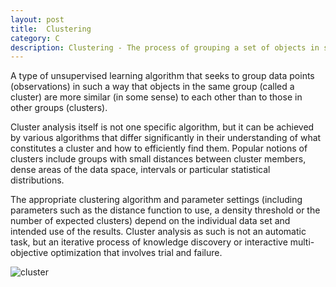 ```yaml
---
layout: post
title:  Clustering
category: C
description: Clustering - The process of grouping a set of objects in such a way that objects in the same group are more similar to each other than to those in other groups.
---
```


A type of unsupervised learning algorithm that seeks to group data points (observations) in such a way that objects in the same group (called a cluster) are more similar (in some sense) to each other than to those in other groups (clusters).

Cluster analysis itself is not one specific algorithm, but it can be achieved by various algorithms that differ significantly in their understanding of what constitutes a cluster and how to efficiently find them. Popular notions of clusters include groups with small distances between cluster members, dense areas of the data space, intervals or particular statistical distributions. 

The appropriate clustering algorithm and parameter settings (including parameters such as the distance function to use, a density threshold or the number of expected clusters) depend on the individual data set and intended use of the results. Cluster analysis as such is not an automatic task, but an iterative process of knowledge discovery or interactive multi-objective optimization that involves trial and failure. 

![cluster](https://upload.wikimedia.org/wikipedia/commons/thumb/2/28/DBSCAN-Gaussian-data.svg/434px-DBSCAN-Gaussian-data.svg.png)

